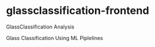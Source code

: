 # glassclassification-frontend
GlassClassification Analysis



Glass Classification Using ML Piplelines
